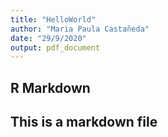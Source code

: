 ```yaml
---
title: "HelloWorld"
author: "Maria Paula Castañeda"
date: "29/9/2020"
output: pdf_document
---
```



## R Markdown

## This is a markdown file

